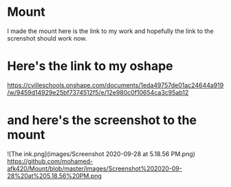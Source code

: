 # Mount
I made the mount
here is the link to my work and hopefully the link to the screnshot should work now.

# Here's the link to my oshape
https://cvilleschools.onshape.com/documents/1eda49757de01ac24644a919/w/9459d14929e25bf7374512f5/e/12e980c0f10654ca3c95ab12
# and here's the screenshot to the mount
![The ink.png](images/Screenshot 2020-09-28 at 5.18.56 PM.png)
https://github.com/mohamed-afk420/Mount/blob/master/images/Screenshot%202020-09-28%20at%205.18.56%20PM.png
